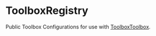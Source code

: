 # ToolboxRegistry
Public Toolbox Configurations for use with [ToolboxToolbox](https://github.com/ToolboxHub/ToolboxToolbox).
